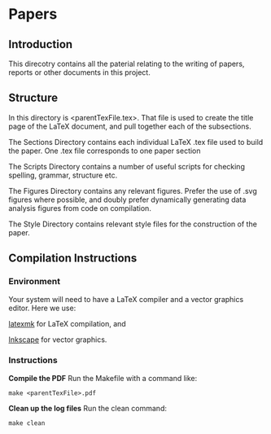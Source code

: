 # Papers

## Introduction 
This direcotry contains all the paterial relating to the writing of papers, reports or other documents in this project. 

## Structure

In this directory is \<parentTexFile.tex\>. That file is used to create the title page of the LaTeX document, and pull together each of the subsections. 

The Sections Directory contains each individual LaTeX .tex file used to build the paper. One .tex file corresponds to one paper section

The Scripts Directory contains a number of useful scripts for checking spelling, grammar, structure etc. 

The Figures Directory contains any relevant figures. Prefer the use of .svg figures where possible, and doubly prefer dynamically generating data analysis figures from code on compilation. 

The Style Directory contains relevant style files for the construction of the paper. 

## Compilation Instructions

### Environment

Your system will need to have a LaTeX compiler and a vector graphics editor. Here we use: 

[latexmk](https://mg.readthedocs.io/latexmk.html) for LaTeX compilation, and

[Inkscape](https://inkscape.org/) for vector graphics. 

### Instructions

**Compile the PDF** Run the Makefile with a command like: 
	
	make <parentTexFile>.pdf 

**Clean up the log files** Run the clean command:
	
	make clean
